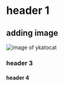 # header 1 
## adding image
![image of ykatocat](https://octodex.github.com/images/yaktocat.png)
### header 3
#### header 4
